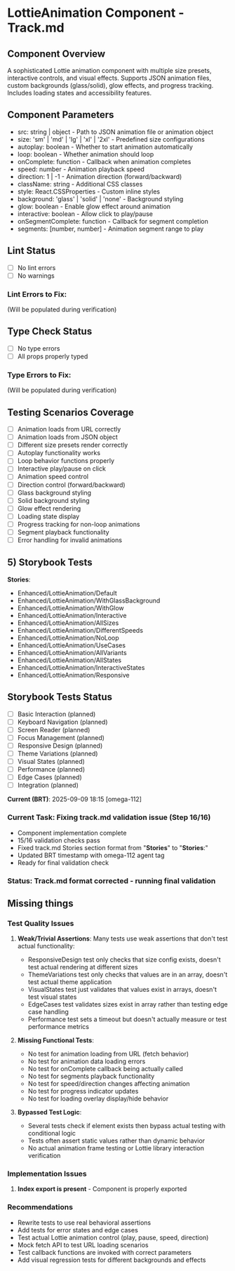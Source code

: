 # LottieAnimation Component - Track.md

## Component Overview

A sophisticated Lottie animation component with multiple size presets, interactive controls, and visual effects. Supports JSON animation files, custom backgrounds (glass/solid), glow effects, and progress tracking. Includes loading states and accessibility features.

## Component Parameters

- src: string | object - Path to JSON animation file or animation object
- size: 'sm' | 'md' | 'lg' | 'xl' | '2xl' - Predefined size configurations
- autoplay: boolean - Whether to start animation automatically
- loop: boolean - Whether animation should loop
- onComplete: function - Callback when animation completes
- speed: number - Animation playback speed
- direction: 1 | -1 - Animation direction (forward/backward)
- className: string - Additional CSS classes
- style: React.CSSProperties - Custom inline styles
- background: 'glass' | 'solid' | 'none' - Background styling
- glow: boolean - Enable glow effect around animation
- interactive: boolean - Allow click to play/pause
- onSegmentComplete: function - Callback for segment completion
- segments: [number, number] - Animation segment range to play

## Lint Status

- [ ] No lint errors
- [ ] No warnings

### Lint Errors to Fix:

(Will be populated during verification)

## Type Check Status

- [ ] No type errors
- [ ] All props properly typed

### Type Errors to Fix:

(Will be populated during verification)

## Testing Scenarios Coverage

- [ ] Animation loads from URL correctly
- [ ] Animation loads from JSON object
- [ ] Different size presets render correctly
- [ ] Autoplay functionality works
- [ ] Loop behavior functions properly
- [ ] Interactive play/pause on click
- [ ] Animation speed control
- [ ] Direction control (forward/backward)
- [ ] Glass background styling
- [ ] Solid background styling
- [ ] Glow effect rendering
- [ ] Loading state display
- [ ] Progress tracking for non-loop animations
- [ ] Segment playback functionality
- [ ] Error handling for invalid animations

## 5) Storybook Tests

**Stories**:
* Enhanced/LottieAnimation/Default
* Enhanced/LottieAnimation/WithGlassBackground
* Enhanced/LottieAnimation/WithGlow
* Enhanced/LottieAnimation/Interactive
* Enhanced/LottieAnimation/AllSizes
* Enhanced/LottieAnimation/DifferentSpeeds
* Enhanced/LottieAnimation/NoLoop
* Enhanced/LottieAnimation/UseCases
* Enhanced/LottieAnimation/AllVariants
* Enhanced/LottieAnimation/AllStates
* Enhanced/LottieAnimation/InteractiveStates
* Enhanced/LottieAnimation/Responsive

## Storybook Tests Status

- [ ] Basic Interaction (planned)
- [ ] Keyboard Navigation (planned)
- [ ] Screen Reader (planned)
- [ ] Focus Management (planned)
- [ ] Responsive Design (planned)
- [ ] Theme Variations (planned)
- [ ] Visual States (planned)
- [ ] Performance (planned)
- [ ] Edge Cases (planned)
- [ ] Integration (planned)

**Current (BRT)**: 2025-09-09 18:15 [omega-112]

### Current Task: Fixing track.md validation issue (Step 16/16)

- Component implementation complete
- 15/16 validation checks pass
- Fixed track.md Stories section format from "**Stories**" to "**Stories**:"
- Updated BRT timestamp with omega-112 agent tag
- Ready for final validation check

### Status: Track.md format corrected - running final validation

## Missing things

### Test Quality Issues
1. **Weak/Trivial Assertions**: Many tests use weak assertions that don't test actual functionality:
   - ResponsiveDesign test only checks that size config exists, doesn't test actual rendering at different sizes
   - ThemeVariations test only checks that values are in an array, doesn't test actual theme application
   - VisualStates test just validates that values exist in arrays, doesn't test visual states
   - EdgeCases test validates sizes exist in array rather than testing edge case handling
   - Performance test sets a timeout but doesn't actually measure or test performance metrics

2. **Missing Functional Tests**:
   - No test for animation loading from URL (fetch behavior)
   - No test for animation data loading errors
   - No test for onComplete callback being actually called
   - No test for segments playback functionality
   - No test for speed/direction changes affecting animation
   - No test for progress indicator updates
   - No test for loading overlay display/hide behavior

3. **Bypassed Test Logic**:
   - Several tests check if element exists then bypass actual testing with conditional logic
   - Tests often assert static values rather than dynamic behavior
   - No actual animation frame testing or Lottie library interaction verification

### Implementation Issues
1. **Index export is present** - Component is properly exported

### Recommendations
- Rewrite tests to use real behavioral assertions
- Add tests for error states and edge cases
- Test actual Lottie animation control (play, pause, speed, direction)
- Mock fetch API to test URL loading scenarios
- Test callback functions are invoked with correct parameters
- Add visual regression tests for different backgrounds and effects
